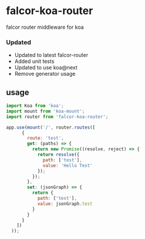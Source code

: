 # falcor-koa-router

falcor router middleware for koa

### Updated
* Updated to latest falcor-router
* Added unit tests
* Updated to use koa@next
* Remove generator usage

## usage

```js
import Koa from 'koa';
import mount from 'koa-mount';
import router from 'falcor-koa-router';

app.use(mount('/', router.routes([
      {
        route: 'test',
        get: (paths) => {
          return new Promise((resolve, reject) => {
            return resolve({
              path: ['test'],
              value: 'Hello Test'
            });
          });
        },
        set: (jsonGraph) => {
          return {
            path: ['test'],
            value: jsonGraph.test
          }
        }
      }
    ])
  ));
```
